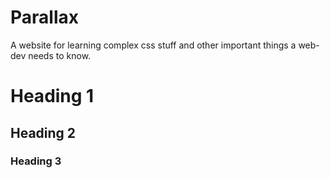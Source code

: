 # Parallax
A website for learning complex css stuff and other important things a web-dev needs to know.
# Heading 1
## Heading 2
### Heading 3